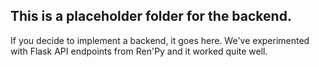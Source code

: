 ## This is a placeholder folder for the backend. 

If you decide to implement a backend, it goes here. We've experimented with Flask API endpoints from Ren'Py and it worked quite well.